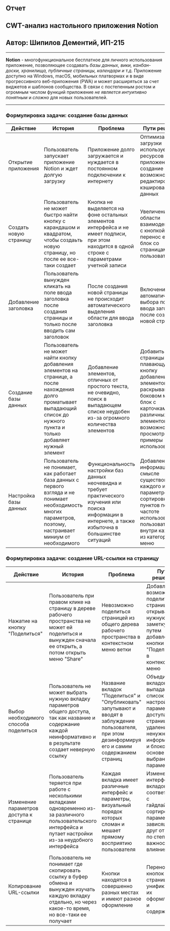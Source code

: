 ## **Отчет**

## CWT-анализ настольного приложения Notion

## Автор: Шипилов Дементий, ИП-215

---

**Notion** - многофункциональное бесплатное для личного использования приложение, позволяющее создавать *базы данных, вики, канбан-доски, хранилища, публичные страницы, календари и т.д.* Приложение доступно на Windows, macOS, мобильных платвормах и в виде прогрессивного веб-приложения (PWA) и может расширяться за счет виджетов и шаблонов сообщества. В связи с постепенным ростом и огромным числом функций приложение *не является интуитивно понятным* и *сложно* для новых пользователей.

---

### Формулировка задачи: создание базы данных

| Действие | История | Проблема | Пути решения |
|---|---|---|---|
| Открытие приложения | Пользователь запускает приложение Notion и ждет долгую загрузку | Приложение долго загружается и нуждается в постоянном подключении к интернету | Оптимизация загрузки используемых ресурсов приложения и создание возможности редактирования кэшированных данных |
| Создать новую страницу | Пользователь не может быстро найти кнопку с карандашом и квадратом, чтобы создаьть новую страницу, но после ее все-таки создает | Кнопка не выделяется на фоне остальных элементов интерфейса и не имеет подписи, при этом находится в одной строке с параметрами учетной записи | Увеличение области взаимодействия с кнопкой и перенос ее в блок со страницами пользователя |
| Добавление заголовка | Пользователь вынужден кликать на поле ввода заголовка после создания страницы и только после вводить сам заголовок | После создания новой страницы не происходит автоматического выделения области для ввода заголовка | Включение автоматического выбора поля для ввода заголовка после создания новой страницы |
| Создание базы данных | Пользователь не может найти кнопку добавления элементов на странице, а после нахождения долго проматывает выпадающий список до нужного пункта и только добавляет нужный элемент | Добавление элементов, отличных от простого текста, не очевидно, поиск в выпадающем списке неудобен из-за огромного количества элементов | Добавить внизу страницы плавающую кнопку добавления элементов, раскрывающее в боковом меню блок с карточками различных элементов с возможностью просмотреть примеры использования |
| Настройка базы данных | Пользователь не понимает, как работает база данных с первого взгляда и не понимает необходимость многих параметров, поэтому, настраивает миниум от необходимого | Функциональность настройки баз данных неочевидна и требует практического изучения или поиска информации в интернете, а также избыточна в большинстве ситуаций | Добавление информации о смысле существования каждого из параметров, сортировка пунктов по частоте использования пользователями внутри каждой из категорий меню |

### Формулировка задачи: создание URL-ссылки на страницу

| Действие | История | Проблема | Пути решения |
|---|---|---|---|
| Нажатие на кнопку "Поделиться" | Пользователь при правом клике на страницу в дереве рабочего пространства не может ей поделиться и вынужден сначала ее открыть, а потом открыть меню "Share" | Невозможно поделиться страницей из общего дерева рабочего пространства в контекстном меню ветки | Добавление возможности поделиться страницей не открывая нужную заметку путем добавления кнопки "Поделиться" в контекстное меню |
| Выбор необходимого способа поделиться | Пользователь не может выбрать нужную вкладку параметров общего доступа, так как название и содержание каждой неинформативно и в результате создает неверную ссылку | Название вкладок "Поделиться" и "Опубликовать" запутывают и вводят в заблуждение пользователя, при этом дезинформируя его и самим содержанием страниц | Объединение вкладок в выпадающий список с настройкой параметров доступа к странице, удаление ненужной информации и блоков на основе выбранного параметра |
| Изменение параметров доступа к странице | Пользователь теряется при работе с несколькими вкладками одновременно из-за различного пользовательского интерфейса и путает настройки из-за неудобного интерфейса | Каждая вкладка имеет различные интерфейс и параметры, визуальный порядок которых сломан и мешает прямому восприятию пользователя | Изменение интерфейса вкладок в соответствии с гайдлайнами, сортировка параметров, зависящих друг от друга по степени важности и влияния |
| Копирование URL-ссылки | Пользователь не понимает где скопировать ссылку в буфер обмена и вынужден изучать каждую вкладку отдельно, но через какое-то время, но все-таки ее получает | Кнопки находятся в совершенно разных местах и имеют разное оформление | Перенос кнопок вниз страниц и унификация их оформления и содержания |
